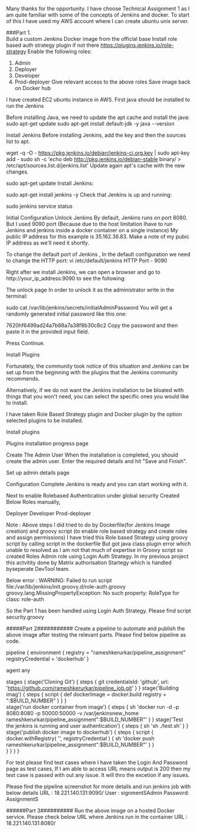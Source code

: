 Many thanks for the opportunity. 
I have choose Technical Assignment 1 as I am quite familiar with some of the concepts of Jenkins and docker. 
To start of this I have used my AWS account where I can create ubuntu unix server. 

###Part 1.	
Build a custom Jenkins Docker image from the official base 
Install role based auth strategy plugin if not there https://plugins.jenkins.io/role-strategy
Enable the following roles:
1.	Admin
2.	Deployer
3.	Developer
4.	Prod-deployer
Give relevant access to the above roles
Save image back on Docker hub

I have created EC2 ubuntu instance in AWS. 
First java should be installed to run the Jenkins

Before installing Java, we need to update the apt cache and install the java:
sudo apt-get update
sudo apt-get install default-jdk -y
java --version

Install Jenkins
Before installing Jenkins, add the key and then the sources list to apt.

wget -q -O - https://pkg.jenkins.io/debian/jenkins-ci.org.key | sudo apt-key add -
sudo sh -c 'echo deb http://pkg.jenkins.io/debian-stable binary/ > /etc/apt/sources.list.d/jenkins.list'
Update again apt's cache with the new changes.

sudo apt-get update
Install Jenkins:

sudo apt-get install jenkins -y
Check that Jenkins is up and running:

sudo jenkins service status

Initial Configuration
Unlock Jenkins
By default, Jenkins runs on port 8080. But I used 9090 port (Because due to the host limitation Ihave to run Jenkins and jenkins inside a docker container on a single instance) My public IP address for this example is 35.162.36.83. Make a note of my pubic IP address as we'll need it shortly.

To change the default port of Jenkins , In the default configuration we need to change the HTTP port: 
vi /etc/default/jenkins
HTTP Port - 9090

Right after we install Jenkins, we can open a browser and go to http://your_ip_address:9090 to see the following:

The unlock page
In order to unlock it as the administrator write in the terminal:

sudo cat /var/lib/jenkins/secrets/initialAdminPassword
You will get a randomly generated initial password like this one:

7620hf6499ad24a7b88a7a38f8b30c8c2
Copy the password and then paste it in the provided input field.

Press Continue.

Install Plugins

Fortunately, the community took notice of this situation and Jenkins can be set up from the beginning with the plugins that the Jenkins community recommends.

Alternatively, if we do not want the Jenkins installation to be bloated with things that you won't need, you can select the specific ones you would like to install.

I have taken Role Based Strategy plugin and Docker plugin by the option selected plugins to be installed.

Install plugins

Plugins installation progress page

Create The Admin User
When the installation is completed, you should create the admin user. Enter the required details and hit "Save and Finish".

Set up admin details page

Configuration Complete
Jenkins is ready and you can start working with it.

Next to enable Rolebased Authentication under global security 
Created Below Roles manually,

Deployer
Developer
Prod-deployer

Note : Above steps I did tried to do by Dockerfile(for Jenkins Image creation) and groovy script (to enable role based strategy and create roles and assign permissions) 
I have tried this Role based Strategy using groovy script by calling script in the dockerfile
But got java class plugin error which unable to resolved as I am not that much of expertise in Groovy script so created Roles Admin role using Login Auth Strategy.
In my previous project this actvitity done by Matrix authorisation Startegy which is handled byseperate DevTool team.

Below error : WARNING: Failed to run script file:/var/lib/jenkins/init.groovy.d/role-auth.groovy
groovy.lang.MissingPropertyException: No such property: RoleType for class: role-auth

So the Part 1 has been handled using Login Auth Strategy.
Please find script security.groovy

#####Part 2###########
Create a pipeline to automate and publish the above image after testing the relevant parts.
Please find below pipeline as code.

pipeline {
  environment {
    registry = "rameshkerurkar/pipeline_assignment"
    registryCredential = 'dockerhub'
   }
  
  agent any
  
  stages {
      stage('Cloning Git') {
          steps {
              git credentialsId: 'github', url: 'https://github.com/rameshkerurkar/pipeline_job.git'
          }
        }
        stage('Building imag') {
            steps {
                script {
                    def dockerImage = docker.build registry + ":$BUILD_NUMBER"
                }
            }
        }    
        stage('run docker container from image') {
            steps {
                sh 'docker run -d -p 8080:8080 -p 50000:50000 -v /var/jenkinsnew_home rameshkerurkar/pipeline_assignment":$BUILD_NUMBER"'
            }
        }
        stage('Test the jenkins is running and user authentication') {
            steps {
                sh 'sh ./test.sh'
            }
        }
        stage('publish docker image to dockerhub') {
            steps {
                script {
                    docker.withRegistry( '', registryCredential )  {
                        sh 'docker push rameshkerurkar/pipeline_assignment":$BUILD_NUMBER"'
                    }
                }  
            }
        }
    }
}

For test please find test cases where I have taken the Login And Password page as test cases, If I am able to access URL means output is 200 then my test case is passed with out any issue. It will thro the excetion if any issues.

Please find the pipeline screenshot for more details and run jenkins job with below details
URL : 18.221.140.131:9090/
User : signmentSAdmin
Password: AssignmentS

######Part 3##########
Run the above image on a hosted Docker service.
Please check below URL where Jenkins run in the container
URL : 18.221.140.131:8080/
